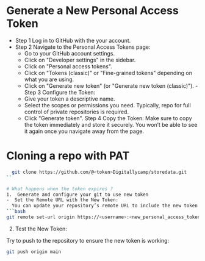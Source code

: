 # Generate a New Personal Access Token

  -  Step 1  Log in to GitHub with the your account.
  -  Step 2  Navigate to the Personal Access Tokens page:
       -  Go to your GitHub account settings.
        -  Click on "Developer settings" in the sidebar.
        -  Click on "Personal access tokens".
        -  Click on "Tokens (classic)" or "Fine-grained tokens" depending on what you are using.
        -  Click on "Generate new token" (or "Generate new token (classic)").
    -  Step 3  Configure the Token:
        -  Give your token a descriptive name.
        -  Select the scopes or permissions you need. Typically, repo for full control of private repositories is required.
        -  Click "Generate token".
    Step 4  Copy the Token:
        Make sure to copy the token immediately and store it securely. You won’t be able to see it again once you navigate away from the page.


# Cloning a repo with PAT
  ```bash
    git clone https://github.com/@<token>Digitallycamp/storedata.git
``

# What happens when the token expires ?
1.  Generate and configure your git to use new token
  -  Set the Remote URL with the New Token:
    You can update your repository’s remote URL to include the new token. Replace <new_personal_access_token> with the new token you generated, and <username> with your username
```bash
git remote set-url origin https://<username>:<new_personal_access_token>@github.com/username/repo.git
```

2. Test the New Token:

Try to push to the repository to ensure the new token is working:

```bash
git push origin main

```
